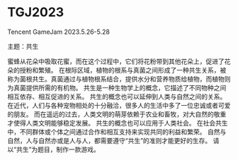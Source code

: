 # TGJ2023

Tencent GameJam 2023.5.26-5.28

主题：共生

蜜蜂从花朵中吸取花蜜，而在这个过程中，它们将花粉带到其他花朵上，促进了花朵的授粉和繁殖。
在根际区域，植物的根系与真菌之间形成了一种共生关系，被称为菌根共生。真菌通过与植物根系结合，提供水分和营养物质给植物，而植物则为真菌提供所需的有机物。
共生是一种生物学上的概念，它描述了不同物种之间相互依存、相互促进的关系。
共生的概念也可以延伸到人类与自然之间的关系。
在近代，人们与各种宠物相处的十分融洽，很多人的生活中多了一位忠诚或者可爱的朋友。
而在遥远的过去，人类文明的萌芽依赖于农业和畜牧，对大自然的敬重才使得人类文明能够稳定发展。
共生的概念也可以应用于人类社会。
在社会共生中，不同群体或个体之间通过合作和相互支持来实现共同的利益和繁荣。
自然与自然，人与自然亦或是人与人，都需要遵守“共生”的准则才能更好的生存。
请以“共生”为题目，制作一款游戏。
